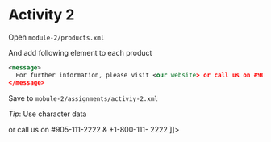 # Activity 2

Open `module-2/products.xml`

And add following element to each product

```xml
<message>
  For further information, please visit <our website> or call us on #905-111-2222 & +1-800-111- 2222
</message>
```

Save to `mobule-2/assignments/activiy-2.xml`

_Tip_: Use character data



<?xml version="1.0" encoding="utf-8"?>

<message>
<![CDATA[
  For further information, please visit <our website> or call us on #905-111-2222 & +1-800-111- 2222
]]>
</message>